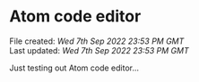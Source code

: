 # Atom code editor

File created: *Wed 7th Sep 2022 23:53 PM GMT*  
Last updated: *Wed 7th Sep 2022 23:53 PM GMT*

Just testing out Atom code editor...
